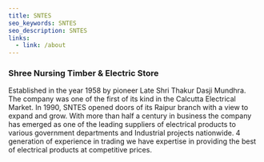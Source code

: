 ```yaml
---
title: SNTES
seo_keywords: SNTES
seo_description: SNTES
links:
  - link: /about
---
```


### Shree Nursing Timber & Electric Store

Established in the year 1958 by pioneer Late Shri Thakur Dasji Mundhra.
The company was one of the first of its kind in the Calcutta Electrical Market. In 1990, SNTES opened doors of its Raipur branch with a view to expand and grow.
With more than half a century in business the company has emerged as one of the leading suppliers of electrical products to various government departments and Industrial projects nationwide.
4 generation of experience in trading we have expertise in providing the best of electrical products at competitive prices.
